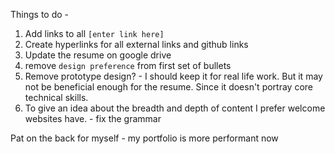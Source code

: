 Things to do -

1. Add links to all `[enter link here]`
2. Create hyperlinks for all external links and github links
3. Update the resume on google drive
4. remove `design preference` from first set of bullets
5. Remove prototype design? - I should keep it for real life work. But it may not be beneficial enough for the resume. Since it doesn't portray core technical skills.
6. To give an idea about the breadth and depth of content I prefer welcome websites have. - fix the grammar

Pat on the back for myself - my portfolio is more performant now
